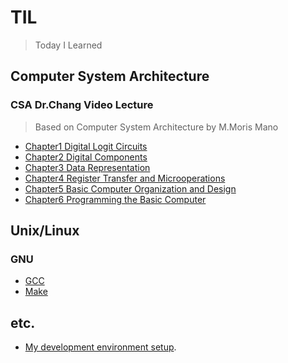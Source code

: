 # TIL
> Today I Learned

## Computer System Architecture
### CSA Dr.Chang Video Lecture
> Based on Computer System Architecture by M.Moris Mano
- [Chapter1 Digital Logit Circuits](./CSA/video_lecture/CSA_Dr_Chang_chapter1.md)
- [Chapter2 Digital Components](./CSA/video_lecture/CSA_Dr_Chang_chapter2.md)
- [Chapter3 Data Representation](./CSA/video_lecture/CSA_Dr_Chang_chapter3.md)
- [Chapter4 Register Transfer and Microoperations](./CSA/video_lecture/CSA_Dr_Chang_chapter4.md)
- [Chapter5 Basic Computer Organization and Design](./CSA/video_lecture/CSA_Dr_Chang_chapter5.md)
- [Chapter6 Programming the Basic Computer](./CSA/video_lecture/CSA_Dr_Chang_chapter6.md)

## Unix/Linux
### GNU
- [GCC](./Unix/GNU/GCC.md)
- [Make](./Unix/GNU/make.md)

## etc.
- [My development environment setup](./etc/dev_env_setup.md).
